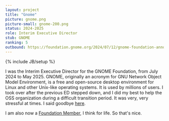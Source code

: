 ```yaml
---
layout: project
title: "Gnome"
picture: gnome.png
picture-small: gnome-200.png
status: 2024-2025
role: Interim Executive Director
stub: GNOME
ranking: 5
outbound: https://foundation.gnome.org/2024/07/12/gnome-foundation-announces-transition-of-executive-director/
---
```

{% include JB/setup %}

I was the Interim Executive Director for the GNOME Foundation, from July 2024 to May 2025. GNOME, originally an acronym for GNU Network Object Model Environment, is a free and open-source desktop environment for Linux and other Unix-like operating systems. It is used by millions of users. I took over after the previous ED stepped down, and I did my best to help the OSS organization during a difficult transition period. It was very, very stressful at times. I said goodbye [here](https://blogs.gnome.org/richardlitt/2025/05/02/so-long-and-thanks-for-all-the-fish/).

I am also now a [Foundation Member](https://foundation.gnome.org/membership/), I think for life. So that's nice.

